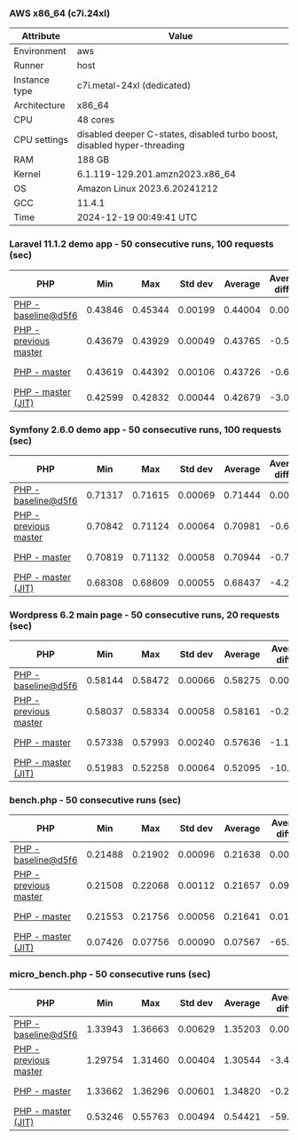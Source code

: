 ### AWS x86_64 (c7i.24xl)

|  Attribute    |     Value      |
|---------------|----------------|
| Environment   |aws|
| Runner        |host|
| Instance type |c7i.metal-24xl (dedicated)|
| Architecture  |x86_64
| CPU           |48 cores|
| CPU settings  |disabled deeper C-states, disabled turbo boost, disabled hyper-threading|
| RAM           |188 GB|
| Kernel        |6.1.119-129.201.amzn2023.x86_64|
| OS            |Amazon Linux 2023.6.20241212|
| GCC           |11.4.1|
| Time          |2024-12-19 00:49:41 UTC|

### Laravel 11.1.2 demo app - 50 consecutive runs, 100 requests (sec)

|     PHP     |     Min     |     Max     |    Std dev   |   Average  |  Average diff % |   Median   | Median diff % |     Memory    |
|-------------|-------------|-------------|--------------|------------|-----------------|------------|---------------|---------------|
|[PHP - baseline@d5f6](https://github.com/php/php-src/commit/d5f6e56610)|0.43846|0.45344|0.00199|0.44004|0.00%|0.43973|0.00%|41.82 MB|
|[PHP - previous master](https://github.com/php/php-src/commit/4d140f79e6)|0.43679|0.43929|0.00049|0.43765|-0.54%|0.43767|-0.47%|41.69 MB|
|[PHP - master](https://github.com/php/php-src/commit/8aac6987c2)|0.43619|0.44392|0.00106|0.43726|-0.63%|0.43707|-0.60%|41.69 MB|
|[PHP - master (JIT)](https://github.com/php/php-src/commit/8aac6987c2)|0.42599|0.42832|0.00044|0.42679|-3.01%|0.42670|-2.96%|50.75 MB|

### Symfony 2.6.0 demo app - 50 consecutive runs, 100 requests (sec)

|     PHP     |     Min     |     Max     |    Std dev   |   Average  |  Average diff % |   Median   | Median diff % |     Memory    |
|-------------|-------------|-------------|--------------|------------|-----------------|------------|---------------|---------------|
|[PHP - baseline@d5f6](https://github.com/php/php-src/commit/d5f6e56610)|0.71317|0.71615|0.00069|0.71444|0.00%|0.71439|0.00%|37.33 MB|
|[PHP - previous master](https://github.com/php/php-src/commit/4d140f79e6)|0.70842|0.71124|0.00064|0.70981|-0.65%|0.70984|-0.64%|37.39 MB|
|[PHP - master](https://github.com/php/php-src/commit/8aac6987c2)|0.70819|0.71132|0.00058|0.70944|-0.70%|0.70932|-0.71%|37.39 MB|
|[PHP - master (JIT)](https://github.com/php/php-src/commit/8aac6987c2)|0.68308|0.68609|0.00055|0.68437|-4.21%|0.68441|-4.20%|44.46 MB|

### Wordpress 6.2 main page - 50 consecutive runs, 20 requests (sec)

|     PHP     |     Min     |     Max     |    Std dev   |   Average  |  Average diff % |   Median   | Median diff % |     Memory    |
|-------------|-------------|-------------|--------------|------------|-----------------|------------|---------------|---------------|
|[PHP - baseline@d5f6](https://github.com/php/php-src/commit/d5f6e56610)|0.58144|0.58472|0.00066|0.58275|0.00%|0.58258|0.00%|42.95 MB|
|[PHP - previous master](https://github.com/php/php-src/commit/4d140f79e6)|0.58037|0.58334|0.00058|0.58161|-0.20%|0.58150|-0.19%|42.78 MB|
|[PHP - master](https://github.com/php/php-src/commit/8aac6987c2)|0.57338|0.57993|0.00240|0.57636|-1.10%|0.57500|-1.30%|42.79 MB|
|[PHP - master (JIT)](https://github.com/php/php-src/commit/8aac6987c2)|0.51983|0.52258|0.00064|0.52095|-10.61%|0.52081|-10.60%|61.63 MB|

### bench.php - 50 consecutive runs (sec)

|     PHP     |     Min     |     Max     |    Std dev   |   Average  |  Average diff % |   Median   | Median diff % |     Memory    |
|-------------|-------------|-------------|--------------|------------|-----------------|------------|---------------|---------------|
|[PHP - baseline@d5f6](https://github.com/php/php-src/commit/d5f6e56610)|0.21488|0.21902|0.00096|0.21638|0.00%|0.21615|0.00%|26.12 MB|
|[PHP - previous master](https://github.com/php/php-src/commit/4d140f79e6)|0.21508|0.22068|0.00112|0.21657|0.09%|0.21634|0.09%|26.05 MB|
|[PHP - master](https://github.com/php/php-src/commit/8aac6987c2)|0.21553|0.21756|0.00056|0.21641|0.01%|0.21640|0.11%|26.06 MB|
|[PHP - master (JIT)](https://github.com/php/php-src/commit/8aac6987c2)|0.07426|0.07756|0.00090|0.07567|-65.03%|0.07532|-65.16%|27.23 MB|

### micro_bench.php - 50 consecutive runs (sec)

|     PHP     |     Min     |     Max     |    Std dev   |   Average  |  Average diff % |   Median   | Median diff % |     Memory    |
|-------------|-------------|-------------|--------------|------------|-----------------|------------|---------------|---------------|
|[PHP - baseline@d5f6](https://github.com/php/php-src/commit/d5f6e56610)|1.33943|1.36663|0.00629|1.35203|0.00%|1.35297|0.00%|20.38 MB|
|[PHP - previous master](https://github.com/php/php-src/commit/4d140f79e6)|1.29754|1.31460|0.00404|1.30544|-3.45%|1.30485|-3.56%|20.31 MB|
|[PHP - master](https://github.com/php/php-src/commit/8aac6987c2)|1.33662|1.36296|0.00601|1.34820|-0.28%|1.34832|-0.34%|20.32 MB|
|[PHP - master (JIT)](https://github.com/php/php-src/commit/8aac6987c2)|0.53246|0.55763|0.00494|0.54421|-59.75%|0.54394|-59.80%|21.64 MB|
